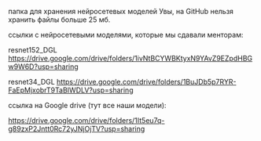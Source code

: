 папка для хранения нейросетевых моделей
Увы, на GitHub нельзя хранить файлы больше 25 мб.

ссылки с нейросетевыми моделями, которые мы сдавали менторам:

resnet152_DGL
https://drive.google.com/drive/folders/1ivNtBCYWBKtyxN9YAvZ9EZpdHBGw9W6D?usp=sharing

resnet34_DGL
https://drive.google.com/drive/folders/1BuJDb5p7RYR-FaEpMjxobrT9TaBIWDLV?usp=sharing

ссылка на Google drive (тут все наши модели):

https://drive.google.com/drive/folders/1It5eu7q-g89zxP2Jntt0Rc72yJNjOjTV?usp=sharing


